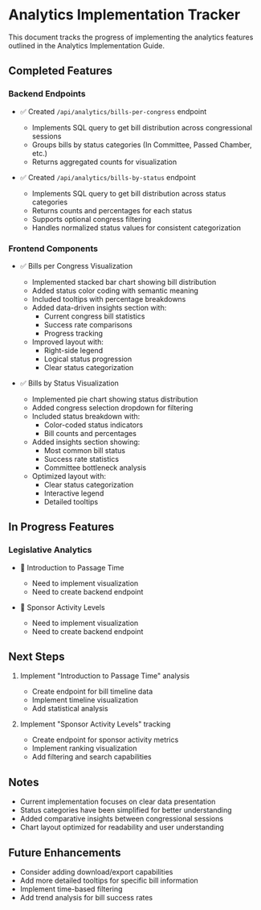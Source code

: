 # Analytics Implementation Tracker

This document tracks the progress of implementing the analytics features outlined in the Analytics Implementation Guide.

## Completed Features

### Backend Endpoints
- ✅ Created `/api/analytics/bills-per-congress` endpoint
  - Implements SQL query to get bill distribution across congressional sessions
  - Groups bills by status categories (In Committee, Passed Chamber, etc.)
  - Returns aggregated counts for visualization

- ✅ Created `/api/analytics/bills-by-status` endpoint
  - Implements SQL query to get bill distribution across status categories
  - Returns counts and percentages for each status
  - Supports optional congress filtering
  - Handles normalized status values for consistent categorization

### Frontend Components
- ✅ Bills per Congress Visualization
  - Implemented stacked bar chart showing bill distribution
  - Added status color coding with semantic meaning
  - Included tooltips with percentage breakdowns
  - Added data-driven insights section with:
    - Current congress bill statistics
    - Success rate comparisons
    - Progress tracking
  - Improved layout with:
    - Right-side legend
    - Logical status progression
    - Clear status categorization

- ✅ Bills by Status Visualization
  - Implemented pie chart showing status distribution
  - Added congress selection dropdown for filtering
  - Included status breakdown with:
    - Color-coded status indicators
    - Bill counts and percentages
  - Added insights section showing:
    - Most common bill status
    - Success rate statistics
    - Committee bottleneck analysis
  - Optimized layout with:
    - Clear status categorization
    - Interactive legend
    - Detailed tooltips

## In Progress Features

### Legislative Analytics
- 🔄 Introduction to Passage Time
  - Need to implement visualization
  - Need to create backend endpoint

- 🔄 Sponsor Activity Levels
  - Need to implement visualization
  - Need to create backend endpoint

## Next Steps

1. Implement "Introduction to Passage Time" analysis
   - Create endpoint for bill timeline data
   - Implement timeline visualization
   - Add statistical analysis

2. Implement "Sponsor Activity Levels" tracking
   - Create endpoint for sponsor activity metrics
   - Implement ranking visualization
   - Add filtering and search capabilities

## Notes
- Current implementation focuses on clear data presentation
- Status categories have been simplified for better understanding
- Added comparative insights between congressional sessions
- Chart layout optimized for readability and user understanding

## Future Enhancements
- Consider adding download/export capabilities
- Add more detailed tooltips for specific bill information
- Implement time-based filtering
- Add trend analysis for bill success rates
